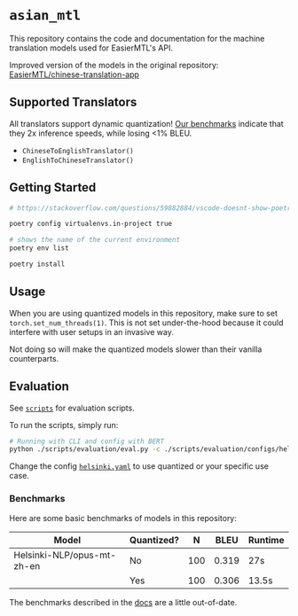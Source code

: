 # `asian_mtl`

This repository contains the code and documentation for the machine translation models used for EasierMTL's API.

Improved version of the models in the original repository: [EasierMTL/chinese-translation-app](https://github.com/EasierMTL/chinese-translation-app/tree/main/server/chinese_translation_api)

## Supported Translators

All translators support dynamic quantization! [Our benchmarks](#benchmarks) indicate that they 2x inference speeds, while losing <1% BLEU.

- `ChineseToEnglishTranslator()`
- `EnglishToChineseTranslator()`

## Getting Started

```bash
# https://stackoverflow.com/questions/59882884/vscode-doesnt-show-poetry-virtualenvs-in-select-interpreter-option

poetry config virtualenvs.in-project true

# shows the name of the current environment
poetry env list

poetry install
```

## Usage

When you are using quantized models in this repository, make sure to set `torch.set_num_threads(1)`. This is not set under-the-hood because it could interfere with user setups in an invasive way.

Not doing so will make the quantized models slower than their vanilla counterparts.

## Evaluation

See [`scripts`](./scripts) for evaluation scripts.

To run the scripts, simply run:

```bash
# Running with CLI and config with BERT
python ./scripts/evaluation/eval.py -c ./scripts/evaluation/configs/helsinki.yaml
```

Change the config [`helsinki.yaml`](./scripts/evaluation/configs/helsinki.yaml) to use quantized or your specific use case.

### Benchmarks

Here are some basic benchmarks of models in this repository:

| Model                      | Quantized? | N   | BLEU  | Runtime |
| -------------------------- | ---------- | --- | ----- | ------- |
| Helsinki-NLP/opus-mt-zh-en | No         | 100 | 0.319 | 27s     |
|                            | Yes        | 100 | 0.306 | 13.5s   |

The benchmarks described in the [docs](./docs/evaluation/EVALUATION_REG.md) are a little out-of-date.
